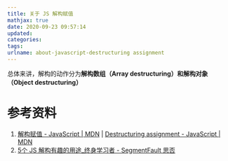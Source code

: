 ```yaml
---
title: 关于 JS 解构赋值
mathjax: true
date: 2020-09-23 09:57:14
updated:
categories:
tags:
urlname: about-javascript-destructuring assignment
---
```




<!-- more -->

总体来讲，解构的动作分为**解构数组（Array destructuring）**和**解构对象（Object destructuring）**









# 参考资料

1. [解构赋值 - JavaScript | MDN](https://developer.mozilla.org/zh-CN/docs/Web/JavaScript/Reference/Operators/Destructuring_assignment) | [Destructuring assignment - JavaScript | MDN](https://developer.mozilla.org/en-US/docs/Web/JavaScript/Reference/Operators/Destructuring_assignment)
2. [5个 JS 解构有趣的用途_终身学习者 - SegmentFault 思否](https://segmentfault.com/a/1190000020125752)